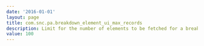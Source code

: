 ```yaml
---
date: '2016-01-01'
layout: page
title: com.snc.pa.breakdown_element_ui_max_records
description: Limit for the number of elements to be fetched for a breakdown. Default 100. Used for the lookup fields(breakdown dashboard, scorecard etc.)
value: 100
---
```


